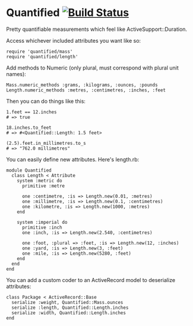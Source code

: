 # Quantified [![Build Status](https://travis-ci.org/Shopify/quantified.svg?branch=master)](https://travis-ci.org/Shopify/quantified)

Pretty quantifiable measurements which feel like ActiveSupport::Duration.

Access whichever included attributes you want like so:

    require 'quantified/mass'
    require 'quantified/length'

Add methods to Numeric (only plural, must correspond with plural unit names):

    Mass.numeric_methods :grams, :kilograms, :ounces, :pounds
    Length.numeric_methods :metres, :centimetres, :inches, :feet

Then you can do things like this:

    1.feet == 12.inches
    # => true

    18.inches.to_feet
    # => #<Quantified::Length: 1.5 feet>

    (2.5).feet.in_millimetres.to_s
    # => "762.0 millimetres"


You can easily define new attributes. Here's length.rb:

    module Quantified
      class Length < Attribute
        system :metric do
          primitive :metre

          one :centimetre, :is => Length.new(0.01, :metres)
          one :millimetre, :is => Length.new(0.1, :centimetres)
          one :kilometre, :is => Length.new(1000, :metres)
        end

        system :imperial do
          primitive :inch
          one :inch, :is => Length.new(2.540, :centimetres)

          one :foot, :plural => :feet, :is => Length.new(12, :inches)
          one :yard, :is => Length.new(3, :feet)
          one :mile, :is => Length.new(5280, :feet)
        end
      end
    end

You can add a custom coder to an ActiveRecord model to deserialize attributes:

    class Package < ActiveRecord::Base
      serialize :weight, Quantified::Mass.ounces
      serialize :length, Quantified::Length.inches
      serialize :width, Quantified::Length.inches
    end

